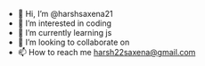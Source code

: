 - 👋 Hi, I’m @harshsaxena21
- 👀 I’m interested in coding
- 🌱 I’m currently learning js
- 💞️ I’m looking to collaborate on 
- 📫 How to reach me harsh22saxena@gmail.com

<!---
harshsaxena21/harshsaxena21 is a ✨ special ✨ repository because its `README.md` (this file) appears on your GitHub profile.
You can click the Preview link to take a look at your changes.
--->
